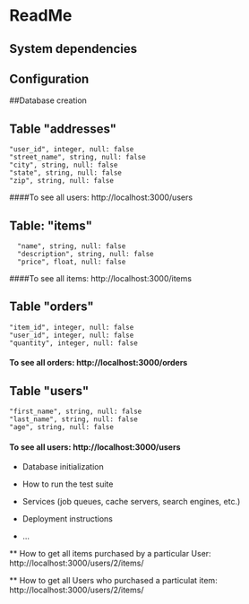 # ReadMe


## System dependencies

## Configuration

##Database creation

## Table "addresses"
    "user_id", integer, null: false
    "street_name", string, null: false
    "city", string, null: false
    "state", string, null: false
    "zip", string, null: false

####To see all users: http://localhost:3000/users

## Table: "items"
      "name", string, null: false
      "description", string, null: false
      "price", float, null: false

####To see all items: http://localhost:3000/items


## Table "orders"
    "item_id", integer, null: false
    "user_id", integer, null: false
    "quantity", integer, null: false

#### To see all orders: http://localhost:3000/orders


## Table "users"
    "first_name", string, null: false
    "last_name", string, null: false
    "age", string, null: false

#### To see all users: http://localhost:3000/users


* Database initialization

* How to run the test suite

* Services (job queues, cache servers, search engines, etc.)

* Deployment instructions

* ...

** How to get all items purchased by a particular User:
  http://localhost:3000/users/2/items/

** How to get all Users who purchased a particulat item:
  http://localhost:3000/users/2/items/
